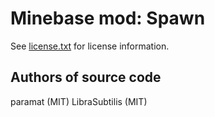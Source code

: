Minebase mod: Spawn
===================
See [license.txt](./license.txt) for license information.

Authors of source code
----------------------
paramat (MIT)
LibraSubtilis (MIT)
